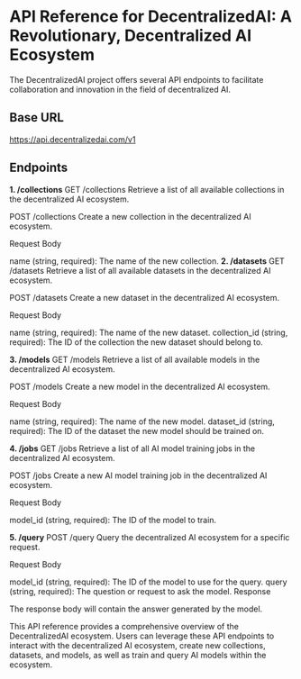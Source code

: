 # API Reference for DecentralizedAI: A Revolutionary, Decentralized AI Ecosystem

The DecentralizedAI project offers several API endpoints to facilitate collaboration and innovation in the field of decentralized AI.

## Base URL

https://api.decentralizedai.com/v1

## Endpoints

**1. /collections**
GET /collections
Retrieve a list of all available collections in the decentralized AI ecosystem.

POST /collections
Create a new collection in the decentralized AI ecosystem.

Request Body

name (string, required): The name of the new collection.
**2. /datasets**
GET /datasets
Retrieve a list of all available datasets in the decentralized AI ecosystem.

POST /datasets
Create a new dataset in the decentralized AI ecosystem.

Request Body

name (string, required): The name of the new dataset.
collection_id (string, required): The ID of the collection the new dataset should belong to.

**3. /models**
GET /models
Retrieve a list of all available models in the decentralized AI ecosystem.

POST /models
Create a new model in the decentralized AI ecosystem.

Request Body

name (string, required): The name of the new model.
dataset_id (string, required): The ID of the dataset the new model should be trained on.

**4. /jobs**
GET /jobs
Retrieve a list of all AI model training jobs in the decentralized AI ecosystem.

POST /jobs
Create a new AI model training job in the decentralized AI ecosystem.

Request Body

model_id (string, required): The ID of the model to train.

**5. /query**
POST /query
Query the decentralized AI ecosystem for a specific request.

Request Body

model_id (string, required): The ID of the model to use for the query.
query (string, required): The question or request to ask the model.
Response

The response body will contain the answer generated by the model.

This API reference provides a comprehensive overview of the DecentralizedAI ecosystem. Users can leverage these API endpoints to interact with the decentralized AI ecosystem, create new collections, datasets, and models, as well as train and query AI models within the ecosystem.
